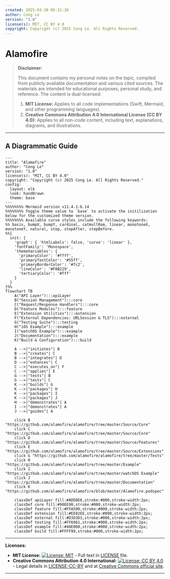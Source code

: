 ```yaml
---
created: 2025-03-30 05:31:26
author: Cong Le
version: "1.0"
license(s): MIT, CC BY 4.0
copyright: Copyright (c) 2025 Cong Le. All Rights Reserved.
---
```




# Alamofire
> **Disclaimer:**
>
> This document contains my personal notes on the topic,
> compiled from publicly available documentation and various cited sources.
> The materials are intended for educational purposes, personal study, and reference.
> The content is dual-licensed:
> 1. **MIT License:** Applies to all code implementations (Swift, Mermaid, and other programming languages).
> 2. **Creative Commons Attribution 4.0 International License (CC BY 4.0):** Applies to all non-code content, including text, explanations, diagrams, and illustrations.
---


## A Diagrammatic Guide 


```mermaid
---
title: "Alamofire"
author: "Cong Le"
version: "1.0"
license(s): "MIT, CC BY 4.0"
copyright: "Copyright (c) 2025 Cong Le. All Rights Reserved."
config:
  layout: elk
  look: handDrawn
  theme: base
---
%%%%%%%% Mermaid version v11.4.1-b.14
%%%%%%%% Toggle theme value to `base` to activate the initilization below for the customized theme version.
%%%%%%%% Available curve styles include the following keywords:
%% basis, bumpX, bumpY, cardinal, catmullRom, linear, monotoneX, monotoneY, natural, step, stepAfter, stepBefore.
%%{
  init: {
    'graph': { 'htmlLabels': false, 'curve': 'linear' },
    'fontFamily': 'Monospace',
    'themeVariables': {
      'primaryColor': '#ffff',
      'primaryTextColor': '#55ff',
      'primaryBorderColor': '#7c2',
      'lineColor': '#F8B229',
      'tertiaryColor': '#fff'
    }
  }
}%%
flowchart TB
    A("API Layer"):::apiLayer
    B("Session Management"):::core
    C("Request/Response Handlers"):::core
    D("Feature Modules"):::feature
    E("Extension Utilities"):::extension
    F("External Dependencies: URLSession & TLS"):::external
    G("Testing Suite"):::testing
    H("iOS Example"):::example
    I("watchOS Example"):::example
    J("Documentation"):::example
    K("Build & Configuration"):::build

    A -->|"initiates"| B
    B -->|"creates"| C
    B -->|"integrates"| D
    D -->|"enhances"| C
    C -->|"executes_on"| F
    C -->|"applies"| E
    G -->|"tests"| B
    G -->|"tests"| C
    K -->|"builds"| G
    K -->|"packages"| H
    K -->|"packages"| I
    K -->|"packages"| J
    H -->|"demonstrates"| A
    I -->|"demonstrates"| A
    J -->|"guides"| A

    click B "https://github.com/alamofire/alamofire/tree/master/Source/Core"
    click C "https://github.com/alamofire/alamofire/tree/master/Source/Core"
    click D "https://github.com/alamofire/alamofire/tree/master/Source/Features"
    click E "https://github.com/alamofire/alamofire/tree/master/Source/Extensions"
    click G "https://github.com/alamofire/alamofire/tree/master/Tests"
    click H "https://github.com/alamofire/alamofire/tree/master/Example"
    click I "https://github.com/alamofire/alamofire/tree/master/watchOS Example"
    click J "https://github.com/alamofire/alamofire/tree/master/Documentation"
    click K "https://github.com/alamofire/alamofire/blob/master/Alamofire.podspec"

    classDef apiLayer fill:#ADD8E6,stroke:#000,stroke-width:2px;
    classDef core fill:#90EE90,stroke:#000,stroke-width:2px;
    classDef feature fill:#FFA500,stroke:#000,stroke-width:2px;
    classDef extension fill:#EE82EE,stroke:#000,stroke-width:2px;
    classDef external fill:#D3D3D3,stroke:#000,stroke-width:2px;
    classDef testing fill:#FF6961,stroke:#000,stroke-width:2px;
    classDef example fill:#40E0D0,stroke:#000,stroke-width:2px;
    classDef build fill:#FFFF99,stroke:#000,stroke-width:2px;

```





---
**Licenses:**

- **MIT License:**  [![License: MIT](https://img.shields.io/badge/License-MIT-yellow.svg)](LICENSE) - Full text in [LICENSE](LICENSE) file.
- **Creative Commons Attribution 4.0 International:** [![License: CC BY 4.0](https://licensebuttons.net/l/by/4.0/88x31.png)](LICENSE-CC-BY) - Legal details in [LICENSE-CC-BY](LICENSE-CC-BY) and at [Creative Commons official site](http://creativecommons.org/licenses/by/4.0/).

---